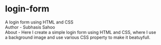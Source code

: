 # login-form
A login form using HTML and CSS
<br>
Author - Subhasis Sahoo
<br>
About - Here I create a simple login form using HTML and CSS, where I use a background image and use various CSS property to make it beatuyfull.